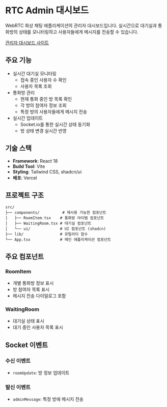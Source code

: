 # RTC Admin 대시보드

WebRTC 화상 채팅 애플리케이션의 관리자 대시보드입니다. 실시간으로 대기실과 통화방의 상태를 모니터링하고 사용자들에게 메시지를 전송할 수 있습니다.

[관리자 대시보드 사이트](https://rtc-admin.vercel.app)

## 주요 기능

- 실시간 대기실 모니터링
  - 접속 중인 사용자 수 확인
  - 사용자 목록 조회
- 통화방 관리
  - 현재 통화 중인 방 목록 확인
  - 각 방의 참여자 정보 조회
  - 특정 방의 사용자들에게 메시지 전송
- 실시간 업데이트
  - Socket.io를 통한 실시간 상태 동기화
  - 방 상태 변경 실시간 반영

## 기술 스택

- **Framework**: React 18
- **Build Tool**: Vite
- **Styling**: Tailwind CSS, shadcn/ui
- **배포**: Vercel

## 프로젝트 구조

```
src/
├── components/          # 재사용 가능한 컴포넌트
│   ├── RoomItem.tsx    # 통화방 아이템 컴포넌트
│   ├── WaitingRoom.tsx # 대기실 컴포넌트
│   └── ui/             # UI 컴포넌트 (shadcn)
├── lib/                # 유틸리티 함수
└── App.tsx             # 메인 애플리케이션 컴포넌트
```

## 주요 컴포넌트

### RoomItem

- 개별 통화방 정보 표시
- 방 참여자 목록 표시
- 메시지 전송 다이얼로그 포함

### WaitingRoom

- 대기실 상태 표시
- 대기 중인 사용자 목록 표시

## Socket 이벤트

### 수신 이벤트

- `roomUpdate`: 방 정보 업데이트

### 발신 이벤트

- `adminMessage`: 특정 방에 메시지 전송
